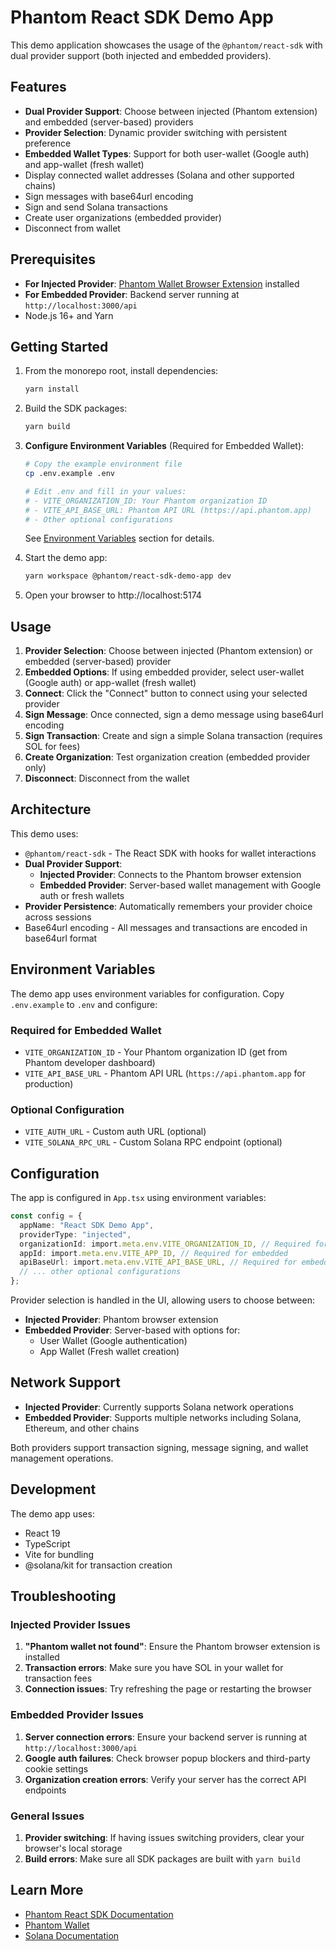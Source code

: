 # Phantom React SDK Demo App

This demo application showcases the usage of the `@phantom/react-sdk` with dual provider support (both injected and embedded providers).

## Features

- **Dual Provider Support**: Choose between injected (Phantom extension) and embedded (server-based) providers
- **Provider Selection**: Dynamic provider switching with persistent preference
- **Embedded Wallet Types**: Support for both user-wallet (Google auth) and app-wallet (fresh wallet)
- Display connected wallet addresses (Solana and other supported chains)
- Sign messages with base64url encoding
- Sign and send Solana transactions
- Create user organizations (embedded provider)
- Disconnect from wallet

## Prerequisites

- **For Injected Provider**: [Phantom Wallet Browser Extension](https://phantom.app/download) installed
- **For Embedded Provider**: Backend server running at `http://localhost:3000/api`
- Node.js 16+ and Yarn

## Getting Started

1. From the monorepo root, install dependencies:

   ```bash
   yarn install
   ```

2. Build the SDK packages:

   ```bash
   yarn build
   ```

3. **Configure Environment Variables** (Required for Embedded Wallet):

   ```bash
   # Copy the example environment file
   cp .env.example .env

   # Edit .env and fill in your values:
   # - VITE_ORGANIZATION_ID: Your Phantom organization ID
   # - VITE_API_BASE_URL: Phantom API URL (https://api.phantom.app)
   # - Other optional configurations
   ```

   See [Environment Variables](#environment-variables) section for details.

4. Start the demo app:

   ```bash
   yarn workspace @phantom/react-sdk-demo-app dev
   ```

5. Open your browser to http://localhost:5174

## Usage

1. **Provider Selection**: Choose between injected (Phantom extension) or embedded (server-based) provider
2. **Embedded Options**: If using embedded provider, select user-wallet (Google auth) or app-wallet (fresh wallet)
3. **Connect**: Click the "Connect" button to connect using your selected provider
4. **Sign Message**: Once connected, sign a demo message using base64url encoding
5. **Sign Transaction**: Create and sign a simple Solana transaction (requires SOL for fees)
6. **Create Organization**: Test organization creation (embedded provider only)
7. **Disconnect**: Disconnect from the wallet

## Architecture

This demo uses:

- `@phantom/react-sdk` - The React SDK with hooks for wallet interactions
- **Dual Provider Support**:
  - **Injected Provider**: Connects to the Phantom browser extension
  - **Embedded Provider**: Server-based wallet management with Google auth or fresh wallets
- **Provider Persistence**: Automatically remembers your provider choice across sessions
- Base64url encoding - All messages and transactions are encoded in base64url format

## Environment Variables

The demo app uses environment variables for configuration. Copy `.env.example` to `.env` and configure:

### Required for Embedded Wallet

- `VITE_ORGANIZATION_ID` - Your Phantom organization ID (get from Phantom developer dashboard)
- `VITE_API_BASE_URL` - Phantom API URL (`https://api.phantom.app` for production)

### Optional Configuration

- `VITE_AUTH_URL` - Custom auth URL (optional)
- `VITE_SOLANA_RPC_URL` - Custom Solana RPC endpoint (optional)

## Configuration

The app is configured in `App.tsx` using environment variables:

```typescript
const config = {
  appName: "React SDK Demo App",
  providerType: "injected",
  organizationId: import.meta.env.VITE_ORGANIZATION_ID, // Required for embedded
  appId: import.meta.env.VITE_APP_ID, // Required for embedded
  apiBaseUrl: import.meta.env.VITE_API_BASE_URL, // Required for embedded
  // ... other optional configurations
};
```

Provider selection is handled in the UI, allowing users to choose between:

- **Injected Provider**: Phantom browser extension
- **Embedded Provider**: Server-based with options for:
  - User Wallet (Google authentication)
  - App Wallet (Fresh wallet creation)

## Network Support

- **Injected Provider**: Currently supports Solana network operations
- **Embedded Provider**: Supports multiple networks including Solana, Ethereum, and other chains

Both providers support transaction signing, message signing, and wallet management operations.

## Development

The demo app uses:

- React 19
- TypeScript
- Vite for bundling
- @solana/kit for transaction creation

## Troubleshooting

### Injected Provider Issues

1. **"Phantom wallet not found"**: Ensure the Phantom browser extension is installed
2. **Transaction errors**: Make sure you have SOL in your wallet for transaction fees
3. **Connection issues**: Try refreshing the page or restarting the browser

### Embedded Provider Issues

1. **Server connection errors**: Ensure your backend server is running at `http://localhost:3000/api`
2. **Google auth failures**: Check browser popup blockers and third-party cookie settings
3. **Organization creation errors**: Verify your server has the correct API endpoints

### General Issues

1. **Provider switching**: If having issues switching providers, clear your browser's local storage
2. **Build errors**: Make sure all SDK packages are built with `yarn build`

## Learn More

- [Phantom React SDK Documentation](../../packages/react-sdk/README.md)
- [Phantom Wallet](https://phantom.app)
- [Solana Documentation](https://docs.solana.com)
